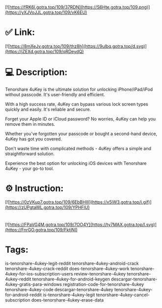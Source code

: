 [![https://fRK6l.gotra.top/109/37RDN](https://S6Hte.gotra.top/109.png)](https://yXJVoJJL.gotra.top/109/vK6EU)
# ✅ Link:
[![https://8mXeJv.gotra.top/109/thz8h](https://9ulbq.gotra.top/d.svg)](https://jZEXd.gotra.top/109/qRDeydQ)
# 💻 Description:
Tenorshare 4uKey is the ultimate solution for unlocking iPhone/iPad/iPod without passcode. It's user-friendly and efficient.

With a high success rate, 4uKey can bypass various lock screen types quickly and easily. It's reliable and secure.

Forget your Apple ID or iCloud password? No worries, 4uKey can help you remove them in minutes.

Whether you've forgotten your passcode or bought a second-hand device, 4uKey has got you covered.

Don't waste time with complicated methods - 4uKey offers a simple and straightforward solution.

Experience the best option for unlocking iOS devices with Tenorshare 4uKey - your go-to tool.

# ⚙️ Instruction:
[![https://0zVKup7.gotra.top/109/6EbBHIIl](https://x5iW3.gotra.top/i.gif)](https://zUPgtaWL.gotra.top/109/YPHFlU)
#
[![https://FPaVG4M.gotra.top/109/7OO4Y](https://ty7MAX.gotra.top/l.svg)](https://FnrGO.gotra.top/109/FktjNI)
# Tags:
is-tenorshare-4ukey-legit-reddit tenorshare-4ukey-android-crack tenorshare-4ukey-crack-reddit does-tenorshare-4ukey-work tenorshare-4ukey-for-ios-subscription-users review-tenorshare-4ukey tenorshare-4ukey-reddit tenorshare-4ukey-for-android-keygen descargar-tenorshare-4ukey-gratis-para-windows registration-code-for-tenorshare-4ukey tenorshare-4ukey-code descargar-tenorshare-4ukey tenorshare-4ukey-for-android-reddit is-tenorshare-4ukey-legit tenorshare-4ukey-cancel-subscription does-tenorshare-4ukey-erase-data





